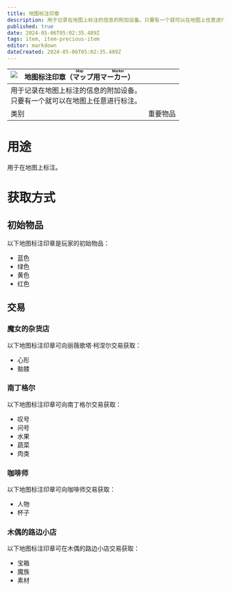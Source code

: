 ```yaml
---
title: 地图标注印章
description: 用于记录在地图上标注的信息的附加设备。只要有一个就可以在地图上任意进行标注。
published: true
date: 2024-05-06T05:02:35.489Z
tags: item, item-precious-item
editor: markdown
dateCreated: 2024-05-06T05:02:35.489Z
---
```


| <img style="float: left;" src="此处放物品图标" />地图标注印章（<ruby>マップ用マーカー<rt>Map Marker</rt></ruby>） ||
| - | - |
| 用于记录在地图上标注的信息的附加设备。<br>只要有一个就可以在地图上任意进行标注。||
| 类别 | 重要物品 |

# 用途
用于在地图上标注。

# 获取方式
## 初始物品
以下地图标注印章是玩家的初始物品：

- 蓝色
- 绿色
- 黄色
- 红色

## 交易
### 魔女的杂货店
以下地图标注印章可向丽薇歌塔·柯涅尔交易获取：

- 心形
- 骷髅

### 南丁格尔
以下地图标注印章可向南丁格尔交易获取：

- 叹号
- 问号
- 水果
- 蔬菜
- 肉类

### 咖啡师
以下地图标注印章可向咖啡师交易获取：

- 人物
- 杯子

### 木偶的路边小店
以下地图标注印章可在木偶的路边小店交易获取：

- 宝箱
- 魔族
- 素材
